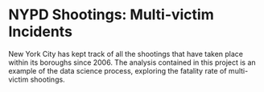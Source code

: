 # NYPD Shootings: Multi-victim Incidents

New York City has kept track of all the shootings that have taken place within its boroughs since 2006. The analysis contained in this project is an example of the data science process, exploring the fatality rate of multi-victim shootings.